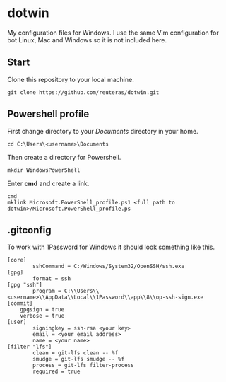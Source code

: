 # dotwin

My configuration files for Windows. I use the same Vim configuration for bot Linux, Mac and Windows so it is not included here. 

## Start

Clone this repository to your local machine.

    git clone https://github.com/reuteras/dotwin.git

## Powershell profile

First change directory to your *Documents* directory in your home.

    cd C:\Users\<username>\Documents

Then create a directory for Powershell.

    mkdir WindowsPowerShell 

Enter **cmd** and create a link.

    cmd
    mklink Microsoft.PowerShell_profile.ps1 <full path to dotwin>/Microsoft.PowerShell_profile.ps

## .gitconfig

To work with 1Password for Windows it should look something like this.

```
[core]
        sshCommand = C:/Windows/System32/OpenSSH/ssh.exe
[gpg]
        format = ssh
[gpg "ssh"]
        program = C:\\Users\\<username>\\AppData\\Local\\1Password\\app\\8\\op-ssh-sign.exe
[commit]
    gpgsign = true
    verbose = true
[user]
        signingkey = ssh-rsa <your key>
        email = <your email address>
        name = <your name>
[filter "lfs"]
        clean = git-lfs clean -- %f
        smudge = git-lfs smudge -- %f
        process = git-lfs filter-process
        required = true
```
